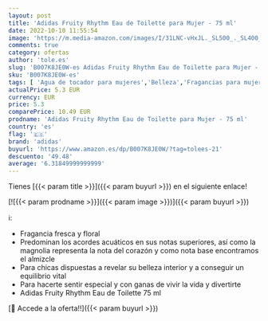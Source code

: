 ```yaml
---
layout: post
title: 'Adidas Fruity Rhythm Eau de Toilette para Mujer - 75 ml'
date: 2022-10-10 11:55:54
image: 'https://m.media-amazon.com/images/I/31LNC-vHxJL._SL500_._SL400_.jpg'
comments: true
category: ofertas
author: 'tole.es'
slug: 'B007K8JE0W-es Adidas Fruity Rhythm Eau de Toilette para Mujer - 75 ml'
sku: 'B007K8JE0W-es'
tags: [ 'Agua de tocador para mujeres','Belleza','Fragancias para mujeres','Perfumes y fragancias','adidas','de','eau','toilette','🇪🇸', ]
actualPrice: 5.3 EUR
currency: EUR
price: 5.3
comparePrice: 10.49 EUR
prodname: 'Adidas Fruity Rhythm Eau de Toilette para Mujer - 75 ml'
country: 'es'
flag: '🇪🇸'
brand: 'adidas'
buyurl: 'https://www.amazon.es/dp/B007K8JE0W/?tag=tolees-21'
descuento: '49.48'
average: '6.31849999999999'
---
```


Tienes [{{< param title >}}]({{< param buyurl >}}) en el siguiente enlace!

[![{{< param prodname >}}]({{< param image >}})]({{< param buyurl >}})

ℹ️:

- Fragancia fresca y floral
- Predominan los acordes acuáticos en sus notas superiores, así como la magnolia representa la nota del corazón y como nota base encontramos el almizcle
- Para chicas dispuestas a revelar su belleza interior y a conseguir un equilibrio vital
- Para hacerte sentir especial y con ganas de vivir la vida y divertirte
- Adidas Fruity Rhythm Eau de Toilette 75 ml

[🛒 Accede a la oferta!!]({{< param buyurl >}})
